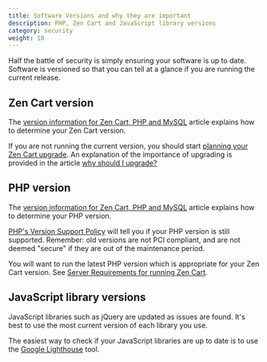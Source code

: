 ```yaml
---
title: Software Versions and why they are important
description: PHP, Zen Cart and JavaScript library versions 
category: security
weight: 10
---
```


Half the battle of security is simply ensuring your software is up to date. 
Software is versioned so that you can tell at a glance if you are running the current release. 

## Zen Cart version
The [version information for Zen Cart, PHP and MySQL](/user/first_steps/version/) article explains how to determine your Zen Cart version.

If you are not running the current version, you should start [planning your Zen Cart upgrade](/user/upgrading/). 
An explanation of the importance of upgrading is provided in the article [why should I upgrade?](/user/upgrading/about_upgrading/)

## PHP version
The [version information for Zen Cart, PHP and MySQL](/user/first_steps/version/) article explains how to determine your PHP version.

[PHP's Version Support Policy](https://www.php.net/supported-versions.php) will tell you if your PHP version is still supported. Remember: old versions are not PCI compliant, and are not deemed "secure" if they are out of the maintenance period.

You will want to run the latest PHP version which is appropriate for your Zen Cart version.  See  [Server Requirements for running Zen Cart](/user/first_steps/server_requirements/#php-version).

## JavaScript library versions
JavaScript libraries such as jQuery are updated as issues are found.  It's best to use the most current version of each library you use. 

The easiest way to check if your JavaScript libraries are up to date is to use the [Google Lighthouse](/user/upgrading/javascript_updates/) tool.  

